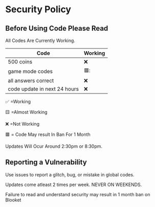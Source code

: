 # Security Policy

## Before Using Code Please Read

All Codes Are Currently Working.

| Code |   Working        |
| ------- | ------------------ |
| 500 coins  | :x: |
| game mode codes  | 🟥:     |
| all answers correct  |:x: |
| code update in next 24 hours  | :x: 

:white_check_mark:    =Working


:yellow_square:       =Almost Working


:x:                   =Not Working  


🟥                   = Code May result In Ban For 1 Month



Updates Will Ocur Around 2:30pm or 8:30pm.

## Reporting a Vulnerability

Use issues to report a glitch, bug, or mistake in global codes.

Updates come atleast 2 times per week. NEVER ON WEEKENDS.



Failure to read and understand security may result in 1 month ban on Blooket
